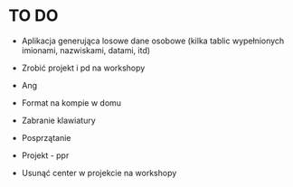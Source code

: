 # TO DO
 * Aplikacja generująca losowe dane osobowe (kilka tablic wypełnionych imionami, nazwiskami, datami, itd)
 * Zrobić projekt i pd na workshopy
 * Ang
 * Format na kompie w domu
 * Zabranie klawiatury
 * Posprzątanie
 * Projekt - ppr


 * Usunąć center w projekcie na workshopy
